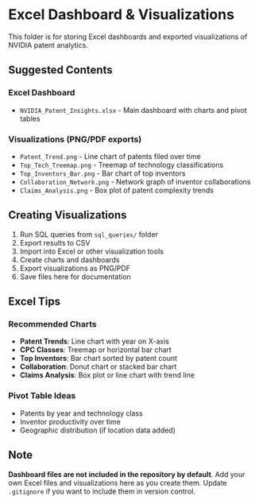 # Excel Dashboard & Visualizations

This folder is for storing Excel dashboards and exported visualizations of NVIDIA patent analytics.

## Suggested Contents

### Excel Dashboard
- `NVIDIA_Patent_Insights.xlsx` - Main dashboard with charts and pivot tables

### Visualizations (PNG/PDF exports)
- `Patent_Trend.png` - Line chart of patents filed over time
- `Top_Tech_Treemap.png` - Treemap of technology classifications
- `Top_Inventors_Bar.png` - Bar chart of top inventors
- `Collaboration_Network.png` - Network graph of inventor collaborations
- `Claims_Analysis.png` - Box plot of patent complexity trends

## Creating Visualizations

1. Run SQL queries from `sql_queries/` folder
2. Export results to CSV
3. Import into Excel or other visualization tools
4. Create charts and dashboards
5. Export visualizations as PNG/PDF
6. Save files here for documentation

## Excel Tips

### Recommended Charts
- **Patent Trends**: Line chart with year on X-axis
- **CPC Classes**: Treemap or horizontal bar chart
- **Top Inventors**: Bar chart sorted by patent count
- **Collaboration**: Donut chart or stacked bar chart
- **Claims Analysis**: Box plot or line chart with trend line

### Pivot Table Ideas
- Patents by year and technology class
- Inventor productivity over time
- Geographic distribution (if location data added)

## Note

**Dashboard files are not included in the repository by default**. Add your own Excel files and visualizations here as you create them. Update `.gitignore` if you want to include them in version control.

